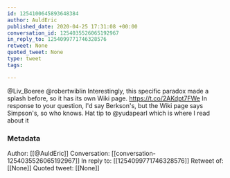 ```yaml
---
id: 1254100645893648384
author: AuldEric
published_date: 2020-04-25 17:31:08 +00:00
conversation_id: 1254035526065192967
in_reply_to: 1254099771746328576
retweet: None
quoted_tweet: None
type: tweet
tags:

---
```


@Liv_Boeree @robertwiblin Interestingly, this specific paradox made a splash before, so it has its own Wiki page.  https://t.co/2AKdpt7FWe In response to your question, I'd say Berkson's, but the Wiki page says Simpson's, so who knows. Hat tip to @yudapearl which is where I read about it

### Metadata

Author: [[@AuldEric]]
Conversation: [[conversation-1254035526065192967]]
In reply to: [[1254099771746328576]]
Retweet of: [[None]]
Quoted tweet: [[None]]
